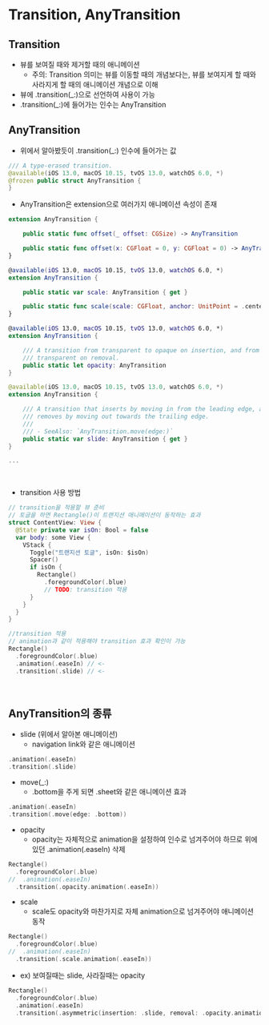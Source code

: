 # Transition, AnyTransition

## Transition
- 뷰를 보여질 때와 제거할 때의 애니메이션
  - 주의: Transition 의미는 뷰를 이동할 때의 개념보다는, 뷰를 보여지게 할 때와 사라지게 할 때의 애니메이션 개념으로 이해
- 뷰에 .transition(_:)으로 선언하여 사용이 가능
- .transition(_:)에 들어가는 인수는 AnyTransition

## AnyTransition
- 위에서 알아봤듯이 .transition(_:) 인수에 들어가는 값
```Swift
/// A type-erased transition.
@available(iOS 13.0, macOS 10.15, tvOS 13.0, watchOS 6.0, *)
@frozen public struct AnyTransition {
}
```

- AnyTransition은 extension으로 여러가지 애니메이션 속성이 존재
```Swift
extension AnyTransition {

    public static func offset(_ offset: CGSize) -> AnyTransition

    public static func offset(x: CGFloat = 0, y: CGFloat = 0) -> AnyTransition
}

@available(iOS 13.0, macOS 10.15, tvOS 13.0, watchOS 6.0, *)
extension AnyTransition {

    public static var scale: AnyTransition { get }

    public static func scale(scale: CGFloat, anchor: UnitPoint = .center) -> AnyTransition
}

@available(iOS 13.0, macOS 10.15, tvOS 13.0, watchOS 6.0, *)
extension AnyTransition {

    /// A transition from transparent to opaque on insertion, and from opaque to
    /// transparent on removal.
    public static let opacity: AnyTransition
}

@available(iOS 13.0, macOS 10.15, tvOS 13.0, watchOS 6.0, *)
extension AnyTransition {

    /// A transition that inserts by moving in from the leading edge, and
    /// removes by moving out towards the trailing edge.
    ///
    /// - SeeAlso: `AnyTransition.move(edge:)`
    public static var slide: AnyTransition { get }
}

...
```
<br/>

- transition 사용 방법
```Swift
// transition을 적용할 뷰 준비
// 토글을 하면 Rectangle()이 트랜지션 애니메이션이 동작하는 효과
struct ContentView: View {
  @State private var isOn: Bool = false
  var body: some View {
    VStack {
      Toggle("트랜지션 토글", isOn: $isOn)
      Spacer()
      if isOn {
        Rectangle()
          .foregroundColor(.blue)
          // TODO: transition 적용
      }
    }
  }
}

//transition 적용
// animation과 같이 적용해야 transition 효과 확인이 가능
Rectangle()
  .foregroundColor(.blue)
  .animation(.easeIn) // <-
  .transition(.slide) // <-

```
<br/>

## AnyTransition의 종류
- slide (위에서 알아본 애니메이션)
  - navigation link와 같은 애니메이션
```Swift
.animation(.easeIn)
.transition(.slide)
```

- move(_:)
  - .bottom을 주게 되면 .sheet와 같은 애니메이션 효과
```Swift
.animation(.easeIn)
.transition(.move(edge: .bottom))
```

- opacity
  - opacity는 자체적으로 animation을 설정하여 인수로 넘겨주어야 하므로 위에 있던 .animation(.easeIn) 삭제
```Swift
Rectangle()
  .foregroundColor(.blue)
//  .animation(.easeIn)
  .transition(.opacity.animation(.easeIn))
```

- scale
  - scale도 opacity와 마찬가지로 자체 animation으로 넘겨주어야 애니메이션 동작
```Swift
Rectangle()
  .foregroundColor(.blue)
//  .animation(.easeIn)
  .transition(.scale.animation(.easeIn))
```

- ex) 보여질때는 slide, 사라질때는 opacity
```Swift
Rectangle()
  .foregroundColor(.blue)
  .animation(.easeIn)
  .transition(.asymmetric(insertion: .slide, removal: .opacity.animation(.easeIn)))
```
<br/>
